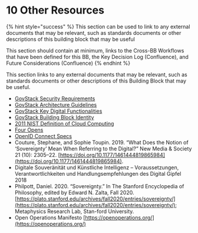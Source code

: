 # 10 Other Resources

{% hint style="success" %}
This section can be used to link to any external documents that may be relevant, such as standards documents or other descriptions of this building block that may be useful

This section should contain at minimum, links to the Cross-BB Workflows that have been defined for this BB, the Key Decision Log (Confluence), and Future Considerations (Confluence)
{% endhint %}

This section links to any external documents that may be relevant, such as standards documents or other descriptions of this Building Block that may be useful.

* [GovStack Security Requirements](https://govstack.gitbook.io/specification/security-requirements)
* [GovStack Architecture Guidelines](https://govstack.gitbook.io/specification/architecture-and-nonfunctional-requirements/4-building-block-design-principles)
* [GovStack Key Digital Functionalities](https://govstack.gitbook.io/bb-identity/4-key-digital-functionalities)
* [GovStack Building Block Identity](https://govstack.gitbook.io/bb-identity)
* [2011 NIST Definition of Cloud Computing](https://nvlpubs.nist.gov/nistpubs/legacy/sp/nistspecialpublication800-145.pdf)
* [Four Opens](https://openinfra.dev/four-opens/)
* [OpenID Connect Specs](https://openid.net/wg/connect/specifications/)
* Couture, Stephane, and Sophie Toupin. 2019. “What Does the Notion of ‘Sovereignty’ Mean When Referring to the Digital?” New Media & Society 21 (10): 2305–22. [https://doi.org/10.1177/1461444819865984](https://doi.org/10.1177/1461444819865984).
* Digitale Souveränität und Künstliche Intelligenz – Voraussetzungen, Verantwortlichkeiten und Handlungsempfehlungen des Digital Gipfel 2018
* Philpott, Daniel. 2020. “Sovereignty.” In The Stanford Encyclopedia of Philosophy, edited by Edward N. Zalta, Fall 2020. [https://plato.stanford.edu/archives/fall2020/entries/sovereignty/](https://plato.stanford.edu/archives/fall2020/entries/sovereignty/); Metaphysics Research Lab, Stan-ford University.
* Open Operations Manifesto [https://openoperations.org/](https://openoperations.org/)
